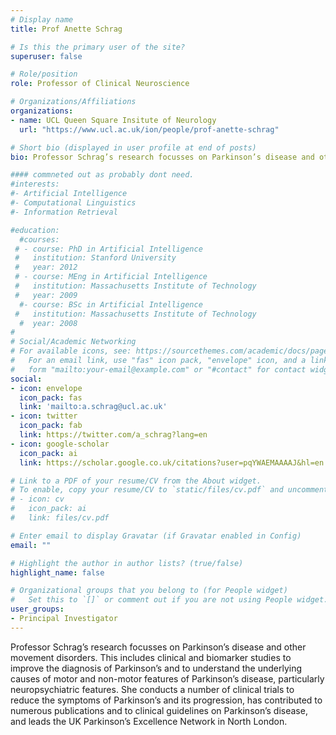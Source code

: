 ```yaml
---
# Display name
title: Prof Anette Schrag

# Is this the primary user of the site?
superuser: false

# Role/position
role: Professor of Clinical Neuroscience

# Organizations/Affiliations
organizations:
- name: UCL Queen Square Insitute of Neurology
  url: "https://www.ucl.ac.uk/ion/people/prof-anette-schrag"

# Short bio (displayed in user profile at end of posts)
bio: Professor Schrag’s research focusses on Parkinson’s disease and other movement disorders. This includes clinical and biomarker studies to improve early diagnosis of Parkinson's, clinical trials to reduce its symptoms and progression, development of better tools for the measurement of symptoms, and epidemiological research in this field. 

#### commneted out as probably dont need. 
#interests:
#- Artificial Intelligence
#- Computational Linguistics
#- Information Retrieval

#education:
  #courses:
 # - course: PhD in Artificial Intelligence
 #   institution: Stanford University
 #   year: 2012
 # - course: MEng in Artificial Intelligence
 #   institution: Massachusetts Institute of Technology
 #   year: 2009
  #- course: BSc in Artificial Intelligence
 #   institution: Massachusetts Institute of Technology
  #  year: 2008
#
# Social/Academic Networking
# For available icons, see: https://sourcethemes.com/academic/docs/page-builder/#icons
#   For an email link, use "fas" icon pack, "envelope" icon, and a link in the
#   form "mailto:your-email@example.com" or "#contact" for contact widget.
social:
- icon: envelope
  icon_pack: fas
  link: 'mailto:a.schrag@ucl.ac.uk'
- icon: twitter
  icon_pack: fab
  link: https://twitter.com/a_schrag?lang=en
- icon: google-scholar
  icon_pack: ai
  link: https://scholar.google.co.uk/citations?user=pqYWAEMAAAAJ&hl=en

# Link to a PDF of your resume/CV from the About widget.
# To enable, copy your resume/CV to `static/files/cv.pdf` and uncomment the lines below.
# - icon: cv
#   icon_pack: ai
#   link: files/cv.pdf

# Enter email to display Gravatar (if Gravatar enabled in Config)
email: ""

# Highlight the author in author lists? (true/false)
highlight_name: false

# Organizational groups that you belong to (for People widget)
#   Set this to `[]` or comment out if you are not using People widget.
user_groups:
- Principal Investigator
---
```


Professor Schrag’s research focusses on Parkinson’s disease and other movement disorders. This includes clinical and biomarker studies to improve the diagnosis of Parkinson’s and to understand the underlying causes of motor and non-motor features of Parkinson’s disease, particularly neuropsychiatric features. She conducts a number of clinical trials to reduce the symptoms of Parkinson’s and its progression, has contributed to numerous publications and to clinical guidelines on Parkinson’s disease, and leads the UK Parkinson’s Excellence Network in North London.